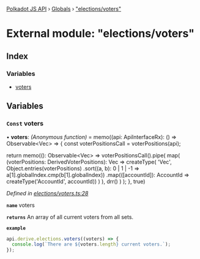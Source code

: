 [Polkadot JS API](../README.md) › [Globals](../globals.md) › ["elections/voters"](_elections_voters_.md)

# External module: "elections/voters"

## Index

### Variables

* [voters](_elections_voters_.md#const-voters)

## Variables

### `Const` voters

• **voters**: *(Anonymous function)* =  memo((api: ApiInterfaceRx): () => Observable<Vec<AccountId>> => {
  const voterPositionsCall = voterPositions(api);

  return memo((): Observable<Vec<AccountId>> =>
    voterPositionsCall().pipe(
      map(
        (voterPositions: DerivedVoterPositions): Vec<AccountId> =>
          createType(
            'Vec<AccountId>',
            Object.entries(voterPositions)
              .sort((a, b): 0 | 1 | -1 => a[1].globalIndex.cmp(b[1].globalIndex))
              .map(([accountId]): AccountId => createType('AccountId', accountId))
          )
      ),
      drr()
    )
  );
}, true)

*Defined in [elections/voters.ts:28](https://github.com/polkadot-js/api/blob/8d3cb72189/packages/api-derive/src/elections/voters.ts#L28)*

**`name`** voters

**`returns`** An array of all current voters from all sets.

**`example`** 
<BR>

```javascript
api.derive.elections.voters((voters) => {
  console.log(`There are ${voters.length} current voters.`);
});
```
